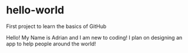 # hello-world
First project to learn the basics of GitHub

Hello! My Name is Adrian and I am new to coding!
I plan on designing an app to help people around the world!
